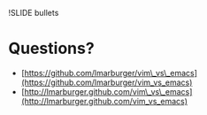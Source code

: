 !SLIDE bullets
# Questions?

* [https://github.com/lmarburger/vim\_vs\_emacs](https://github.com/lmarburger/vim_vs_emacs)
* [http://lmarburger.github.com/vim\_vs\_emacs](http://lmarburger.github.com/vim_vs_emacs)
